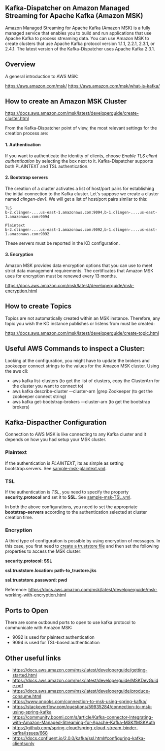 Kafka-Dispatcher on Amazon Managed Streaming for Apache Kafka (Amazon MSK)
---

Amazon Managed Streaming for Apache Kafka (Amazon MSK) is a fully managed service that enables you to build and run applications that use Apache Kafka to process streaming data. 
You can use Amazon MSK to create clusters that use Apache Kafka protocol version 1.1.1, 2.2.1, 2.3.1, or 2.4.1. 
The latest version of the Kafka-Dispatcher uses Apache Kafka 2.3.1.

## Overview

A general introduction to AWS MSK:

https://aws.amazon.com/msk/
https://aws.amazon.com/msk/what-is-kafka/

## How to create an Amazon MSK Cluster
https://docs.aws.amazon.com/msk/latest/developerguide/create-cluster.html

From the Kafka-Dispatcher point of view, the most relevant settings for the creation process are:
#### 1. Authentication
If you want to authenticate the identity of clients, choose _Enable TLS client authentication_ by selecting the box next to it. 
Kafka-Dispatcher supports both PLAINTEXT and TSL authentication.

#### 2. Bootstrap servers
The creation of a cluster activates a list of host/port pairs for establishing the initial connection to the Kafka cluster.
Let's suppose we create a cluster named _clingen-dev1_. We will get a list of host/port pairs similar to this:   
````  
TLS
b-2.clingen-....us-east-1.amazonaws.com:9094,b-1.clingen-....us-east-1.amazonaws.com:9094

Plaintext
b-2.clingen-....us-east-1.amazonaws.com:9092,b-1.clingen-....us-east-1.amazonaws.com:9092
````  
These servers must be reported in the KD configuration.

#### 3. Encryption
Amazon MSK provides data encryption options that you can use to meet strict data management requirements. 
The certificates that Amazon MSK uses for encryption must be renewed every 13 months.

https://docs.aws.amazon.com/msk/latest/developerguide/msk-encryption.html

## How to create Topics
Topics are not automatically created within an MSK instance. Therefore, any topic you wish the KD instance 
publishes or listens from must be created:

https://docs.aws.amazon.com/msk/latest/developerguide/create-topic.html

## Useful AWS Commands to inspect a Cluster:

Looking at the configuration, you might have to update the brokers and zookeeper connect strings to the values for the Amazon MSK cluster.
Using the aws cli:  
* aws kafka list-clusters (to get the list of clusters, copy the ClusterArn for the cluster you want to connect to)
* aws kafka describe-cluster --cluster-arn <copied cluster arn>|grep Zookeeper (to get the zookeeper connect string)
* aws kafka get-bootstrap-brokers --cluster-arn <copied cluster arn> (to get the bootstrap brokers)

## Kafka-Dispacther Configuration
Connection to AWS MSK is like connecting to any Kafka cluster and  it depends on how you had setup your MSK cluster.
### Plaintext 
If the authentication is _PLAINTEXT_, its as simple as setting bootstrap.servers. 
See [sample-msk-plaintext.yml](../configs/sample-msk-plaintext.yml).

### TSL
If the authentication is _TSL_, you need to specify the property **security.protocol** and set it to **SSL**. 
See [sample-msk-TSL.yml](../configs/sample-msk-TSL.yml).

In both the above configurations, you need to set the appropriate **bootstrap-servers** according to the authentication
selected at cluster creation time.

### Encryption
A third type of configuration is possible by using encryption of messages. In this case, you first need to 
[create a truststore file](https://docs.oracle.com/cd/E19509-01/820-3503/6nf1il6er/index.html) and then set the following
properties to access the MSK cluster:
  
**security.protocol: SSL**
  
**ssl.truststore.location: path-to_trustore.jks**
  
**ssl.truststore.password: pwd**

Reference: 
https://docs.aws.amazon.com/msk/latest/developerguide/msk-working-with-encryption.html

## Ports to Open
There are some outbound ports to open to use kafka protocol to communicate with Amazon MSK:
* 9092 is used for plaintext authentication
* 9094 is used for TSL-based authentication

## Other useful links
* https://docs.aws.amazon.com/msk/latest/developerguide/getting-started.html
* https://docs.aws.amazon.com/msk/latest/developerguide/MSKDevGuide.pdf
* https://docs.aws.amazon.com/msk/latest/developerguide/produce-consume.html
* https://www.onooks.com/connection-to-msk-using-spring-kafka/
* https://stackoverflow.com/questions/59935284/connection-to-msk-using-spring-kafka
* https://community.boomi.com/s/article/Kafka-connector-Integrating-with-Amazon-Managed-Streaming-for-Apache-Kafka-MSK#MSKAuth
* https://github.com/spring-cloud/spring-cloud-stream-binder-kafka/issues/668
* https://docs.confluent.io/2.0.0/kafka/ssl.html#configuring-kafka-clientsonly
